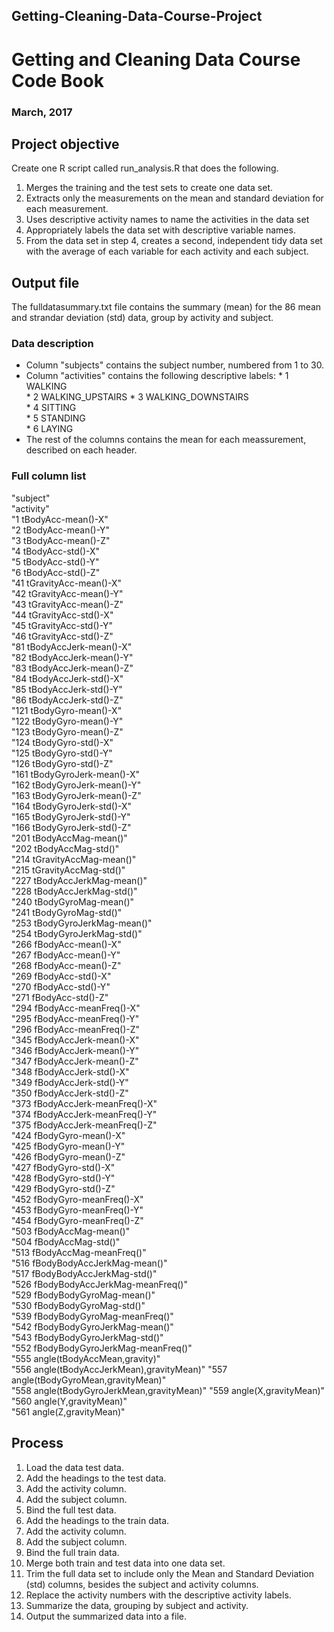 ## Getting-Cleaning-Data-Course-Project ##
# Getting and Cleaning Data Course Code Book #
### March, 2017 ###

## Project objective ##
Create one R script called run_analysis.R that does the following.
1. Merges the training and the test sets to create one data set.
2. Extracts only the measurements on the mean and standard deviation for each measurement.
3. Uses descriptive activity names to name the activities in the data set
4. Appropriately labels the data set with descriptive variable names.
5. From the data set in step 4, creates a second, independent tidy data set with the average of each variable for each activity and each subject.

## Output file ##
The fulldatasummary.txt file contains the summary (mean) for the 86 mean and strandar deviation (std) data, group by activity and subject. 

### Data description ###
* Column "subjects" contains the subject number, numbered from 1 to 30.
* Column "activities" contains the following descriptive labels:
      * 1 WALKING   
      * 2 WALKING_UPSTAIRS 
      * 3 WALKING_DOWNSTAIRS            
      * 4 SITTING           
      * 5 STANDING             
      * 6 LAYING
* The rest of the columns contains the mean for each meassurement, described on each header.      

### Full column list ###
"subject"                                  
"activity"                                 
"1 tBodyAcc-mean()-X"                     
"2 tBodyAcc-mean()-Y"                      
"3 tBodyAcc-mean()-Z"                      
"4 tBodyAcc-std()-X"                      
"5 tBodyAcc-std()-Y"                       
"6 tBodyAcc-std()-Z"                       
"41 tGravityAcc-mean()-X"                 
"42 tGravityAcc-mean()-Y"                  
"43 tGravityAcc-mean()-Z"                  
"44 tGravityAcc-std()-X"                  
"45 tGravityAcc-std()-Y"                   
"46 tGravityAcc-std()-Z"                   
"81 tBodyAccJerk-mean()-X"                
"82 tBodyAccJerk-mean()-Y"                 
"83 tBodyAccJerk-mean()-Z"                 
"84 tBodyAccJerk-std()-X"                 
"85 tBodyAccJerk-std()-Y"                  
"86 tBodyAccJerk-std()-Z"                  
"121 tBodyGyro-mean()-X"                  
"122 tBodyGyro-mean()-Y"                   
"123 tBodyGyro-mean()-Z"                   
"124 tBodyGyro-std()-X"                   
"125 tBodyGyro-std()-Y"                    
"126 tBodyGyro-std()-Z"                    
"161 tBodyGyroJerk-mean()-X"              
"162 tBodyGyroJerk-mean()-Y"               
"163 tBodyGyroJerk-mean()-Z"               
"164 tBodyGyroJerk-std()-X"               
"165 tBodyGyroJerk-std()-Y"                
"166 tBodyGyroJerk-std()-Z"                
"201 tBodyAccMag-mean()"                  
"202 tBodyAccMag-std()"                    
"214 tGravityAccMag-mean()"                
"215 tGravityAccMag-std()"                
"227 tBodyAccJerkMag-mean()"               
"228 tBodyAccJerkMag-std()"                
"240 tBodyGyroMag-mean()"                 
"241 tBodyGyroMag-std()"                   
"253 tBodyGyroJerkMag-mean()"              
"254 tBodyGyroJerkMag-std()"              
"266 fBodyAcc-mean()-X"                    
"267 fBodyAcc-mean()-Y"                    
"268 fBodyAcc-mean()-Z"                   
"269 fBodyAcc-std()-X"                     
"270 fBodyAcc-std()-Y"                     
"271 fBodyAcc-std()-Z"                    
"294 fBodyAcc-meanFreq()-X"                
"295 fBodyAcc-meanFreq()-Y"                
"296 fBodyAcc-meanFreq()-Z"               
"345 fBodyAccJerk-mean()-X"                
"346 fBodyAccJerk-mean()-Y"                
"347 fBodyAccJerk-mean()-Z"               
"348 fBodyAccJerk-std()-X"                 
"349 fBodyAccJerk-std()-Y"                 
"350 fBodyAccJerk-std()-Z"                
"373 fBodyAccJerk-meanFreq()-X"            
"374 fBodyAccJerk-meanFreq()-Y"            
"375 fBodyAccJerk-meanFreq()-Z"           
"424 fBodyGyro-mean()-X"                   
"425 fBodyGyro-mean()-Y"                   
"426 fBodyGyro-mean()-Z"                  
"427 fBodyGyro-std()-X"                    
"428 fBodyGyro-std()-Y"                    
"429 fBodyGyro-std()-Z"                   
"452 fBodyGyro-meanFreq()-X"               
"453 fBodyGyro-meanFreq()-Y"               
"454 fBodyGyro-meanFreq()-Z"              
"503 fBodyAccMag-mean()"                   
"504 fBodyAccMag-std()"                    
"513 fBodyAccMag-meanFreq()"              
"516 fBodyBodyAccJerkMag-mean()"           
"517 fBodyBodyAccJerkMag-std()"            
"526 fBodyBodyAccJerkMag-meanFreq()"      
"529 fBodyBodyGyroMag-mean()"              
"530 fBodyBodyGyroMag-std()"               
"539 fBodyBodyGyroMag-meanFreq()"         
"542 fBodyBodyGyroJerkMag-mean()"          
"543 fBodyBodyGyroJerkMag-std()"           
"552 fBodyBodyGyroJerkMag-meanFreq()"     
"555 angle(tBodyAccMean,gravity)"          
"556 angle(tBodyAccJerkMean),gravityMean)" 
"557 angle(tBodyGyroMean,gravityMean)"    
"558 angle(tBodyGyroJerkMean,gravityMean)" 
"559 angle(X,gravityMean)"                 
"560 angle(Y,gravityMean)"                
"561 angle(Z,gravityMean)" 

## Process ##
1. Load the data test data.
2. Add the headings to the test data.
3. Add the activity column.
4. Add the subject column.
5. Bind the full test data.
6. Add the headings to the train data.
7. Add the activity column.
8. Add the subject column.
9. Bind the full train data.
10. Merge both train and test data into one data set.
11. Trim the full data set to include only the Mean and Standard Deviation (std) columns, besides the subject and activity columns.
13. Replace the activity numbers with the descriptive activity labels.
14. Summarize the data, grouping by subject and activity.
15. Output the summarized data into a file.
